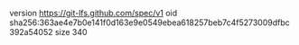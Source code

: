 version https://git-lfs.github.com/spec/v1
oid sha256:363ae4e7b0e141f0d163e9e0549ebea618257beb7c4f5273009dfbc392a54052
size 340
